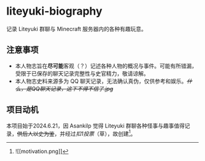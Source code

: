 # liteyuki-biography
记录 Liteyuki 群聊与 Minecraft 服务器内的各种有趣玩意。
## 注意事项
- 本人物志旨在**尽可能**客观（？）记述各种人物的概况与事件。可能有所错漏，受限于已保存的聊天记录完整性与史官精力，敬请谅解。
- 本人物志史料来源多为 QQ 聊天记录，无法确认真伪，仅供参考和娱乐。*~~什么，是QQ聊天记录，这下不得不信了.jpg~~*

## 项目动机

  本项目始于2024.6.21，因 Asankilp 觉得 Liteyuki 群聊各种怪事与趣事值得记录，~~供后人以史为鉴~~，并经过*扣1投票*（草），故创建[^1]。

 [^1]: ![[motivation.png]]